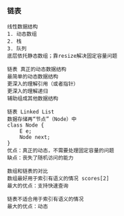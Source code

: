 ### 链表
```text
线性数据结构
1. 动态数组
2. 栈
3. 队列
底层依托静态数组；靠resize解决固定容量问题
```

```text
链表 真正的动态数据结构
最简单的动态数据结构
更深入的理解引用（或者指针）
更深入的理解递归
辅助组成其他数据结构
```

```text
链表 Linked List
数据存储再“节点”（Node）中
class Node {
    E e;
    Node next;
}
优点：真正的动态，不需要处理固定容量的问题
缺点：丧失了随机访问的能力
```

```text
数组和链表的对比
数组最好用于索引有语义的情况 scores[2]
最大的优点：支持快速查询

链表不适合用于索引有语义的情况
最大的优点：动态
```